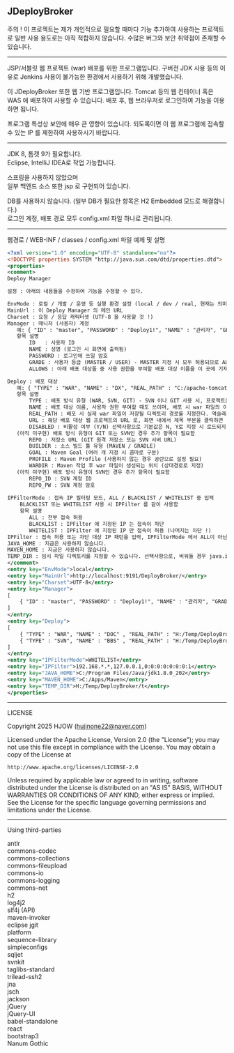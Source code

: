 JDeployBroker
------------------------------------------------------------------------------
주의 !
이 프로젝트는 제가 개인적으로 필요할 때마다 기능 추가하여 사용하는 프로젝트로
일반 사용 용도로는 아직 적합하지 않습니다.
수많은 버그와 보안 취약점이 존재할 수 있습니다.

------------------------------------------------------------------------------

JSP/서블릿 웹 프로젝트 (war) 배포를 위한 프로그램입니다.
구버전 JDK 사용 등의 이유로 Jenkins 사용이 불가능한 환경에서 사용하기 위해 개발했습니다.

이 JDeployBroker 또한 웹 기반 프로그램입니다.
Tomcat 등의 웹 컨테이너 혹은 WAS 에 배포하여 사용할 수 있습니다.
배포 후, 웹 브라우저로 로그인하여 기능을 이용하면 됩니다.


프로그램 특성상 보안에 매우 큰 영향이 있습니다.
되도록이면 이 웹 프로그램에 접속할 수 있는 IP 를 제한하여 사용하시기 바랍니다.

------------------------------------------------------------------------------
JDK 8, 톰캣 9가 필요합니다.  
Eclipse, IntelliJ IDEA로 작업 가능합니다.  

스프링을 사용하지 않았으며  
일부 백엔드 소스 또한 jsp 로 구현되어 있습니다.  

DB를 사용하지 않습니다. (일부 DB가 필요한 항목은 H2 Embedded 모드로 해결합니다.)   
로그인 계정, 배포 경로 모두 config.xml 파일 하나로 관리됩니다.  

------------------------------------------------------------------------------

웹경로 / WEB-INF / classes / config.xml 파일 예제 및 설명

```xml
<?xml version="1.0" encoding="UTF-8" standalone="no"?>
<!DOCTYPE properties SYSTEM "http://java.sun.com/dtd/properties.dtd">
<properties>
<comment>
Deploy Manager

설정 : 아래의 내용들을 수정하여 기능을 수정할 수 있다.

EnvMode : 로컬 / 개발 / 운영 등 실행 환경 설정 (local / dev / real, 현재는 의미가 없으며, 이 셋 중 아무 값이나 넣으면 된다.)
MainUrl : 이 Deploy Manager 의 메인 URL
Charset : 요청 / 응답 캐릭터셋 (UTF-8 을 사용할 것 !)
Manager : 매니저 (사용자) 계정
   예: { "ID" : "master", "PASSWORD" : "Deploy1!", "NAME" : "관리자", "GRADE" : "MASTER", "ALLOWS" : "" }
   항목 설명
       ID   : 사용자 ID
       NAME : 성명 (로그인 시 화면에 출력됨)
       PASSWORD : 로그인에 쓰일 암호 
       GRADE : 사용자 등급 (MASTER / USER) - MASTER 지정 시 모두 허용되므로 ALLOWS 항목이 의미가 없어짐.
       ALLOWS : 아래 배포 대상들 중 사용 권한을 부여할 배포 대상 이름을 이 곳에 기재하며, 콤마로 구분한다.

Deploy : 배포 대상
   예: { "TYPE" : "WAR", "NAME" : "DX", "REAL_PATH" : "C:/apache-tomcat-9.0.104/webapps/", "URL" : "http://192.168.0.11:8080/DOC/" }
   항목 설명
       TYPE : 배포 방식 유형 (WAR, SVN, GIT) - SVN 이나 GIT 사용 시, 프로젝트는 Maven 을 사용해야 하며, 프로젝트 루트 경로에 pom.xml 이 존재해야 함.
       NAME : 배포 대상 이름, 사용자 권한 부여할 때도 쓰이며, 배포 시 war 파일의 이름으로도 쓰인다.
       REAL_PATH : 배포 시 실제 war 파일이 저장될 디렉토리 경로를 지정한다. 역슬래시는 일반슬래시로 바꾸어 써야 한다. war 파일이 이미 존재하는 경우 덮어 씌워진다.
       URL : 해당 배포 대상 웹 프로젝트의 URL 로, 화면 내에서 제목 부분을 클릭하면 이 URL이 새 창으로 호출된다.
       DISABLED : 비활성 여부 (Y/N) 선택사항으로 기본값은 N, Y로 지정 시 로드되지 않음. (사용하지 않으나 기록으로 남기고 싶을 때 사용)
   (아직 미구현) 배포 방식 유형이 GIT 또는 SVN인 경우 추가 항목이 필요함
       REPO : 저장소 URL (GIT 원격 저장소 또는 SVN 서버 URL)
       BUILDER : 소스 빌드 툴 유형 (MAVEN / GRADLE)
       GOAL : Maven Goal (여러 개 지정 시 콤마로 구분)
       PROFILE : Maven Profile (사용하지 않는 경우 공란으로 설정 필요) 
       WARDIR : Maven 작업 후 war 파일이 생성되는 위치 (상대경로로 지정)
   (아직 미구현) 배포 방식 유형이 SVN인 경우 추가 항목이 필요함
       REPO_ID : SVN 계정 ID
       REPO_PW : SVN 계정 암호
       
IPFilterMode : 접속 IP 필터링 모드, ALL / BLACKLIST / WHITELIST 중 입력
    BLACKLIST 또는 WHITELIST 사용 시 IPFilter 를 같이 사용함
    항목 설명
       ALL : 전부 접속 허용
       BLACKLIST : IPFilter 에 지정된 IP 는 접속이 차단
       WHITELIST : IPFilter 에 지정된 IP 만 접속이 허용 (나머지는 차단 !)
IPFilter : 접속 허용 또는 차단 대상 IP 패턴을 입력, IPFilterMode 에서 ALL이 아닌 다른 항목 사용 시 필요함. 콤마로 구분.
JAVA_HOME : 지금은 사용하지 않습니다.
MAVEN_HOME : 지금은 사용하지 않습니다.
TEMP_DIR : 임시 파일 디렉토리를 지정할 수 있습니다. 선택사항으로, 비워둘 경우 java.io.tmpdir 환경변수 값을 사용합니다.
</comment>
<entry key="EnvMode">local</entry>
<entry key="MainUrl">http://localhost:9191/DeployBroker/</entry>
<entry key="Charset">UTF-8</entry>
<entry key="Manager">
[
    { "ID" : "master", "PASSWORD" : "Deploy1!", "NAME" : "관리자", "GRADE" : "MASTER", "ALLOWS" : "" }
]
</entry>
<entry key="Deploy">
[
    { "TYPE" : "WAR", "NAME" : "DOC" , "REAL_PATH" : "H:/Temp/DeployBroker/1", "URL" : "http://localhost:9191/DeployBroker/" },
    { "TYPE" : "SVN", "NAME" : "BBS" , "REAL_PATH" : "H:/Temp/DeployBroker/2", "URL" : "http://localhost:9191/DeployBroker/", "REPO" : "https://192.168.0.11/svn/bbs", "REPO_ID" : "", "REPO_PW" : "", "BUILDER" : "MAVEN", "GOAL" : "install", "PROFILE" : "dev", "WARDIR" : "/target/BBS.war", "DISABLED" : "Y" }
]
</entry>
<entry key="IPFilterMode">WHITELIST</entry>
<entry key="IPFilter">192.168.*.*,127.0.0.1,0:0:0:0:0:0:0:1</entry>
<entry key="JAVA_HOME">C:/Program Files/Java/jdk1.8.0_202</entry>
<entry key="MAVEN_HOME">C:/Apps/Maven</entry>
<entry key="TEMP_DIR">H:/Temp/DeployBroker/t</entry>
</properties>
```
------------------------------------------------------------------------------
LICENSE

Copyright 2025 HJOW (hujinone22@naver.com)

Licensed under the Apache License, Version 2.0 (the "License");
you may not use this file except in compliance with the License.
You may obtain a copy of the License at

    http://www.apache.org/licenses/LICENSE-2.0

Unless required by applicable law or agreed to in writing, software
distributed under the License is distributed on an "AS IS" BASIS,
WITHOUT WARRANTIES OR CONDITIONS OF ANY KIND, either express or implied.
See the License for the specific language governing permissions and
limitations under the License.

------------------------------------------------------------------------------
Using third-parties

antlr  
commons-codec  
commons-collections  
commons-fileupload  
commons-io  
commons-logging  
commons-net  
h2  
log4j2  
slf4j (API)  
maven-invoker  
eclipse jgit  
platform  
sequence-library  
simpleconfigs  
sqljet  
svnkit  
taglibs-standard  
trilead-ssh2  
jna  
jsch  
jackson  
jQuery  
jQuery-UI  
babel-standalone  
react  
bootstrap3  
Nanum Gothic  